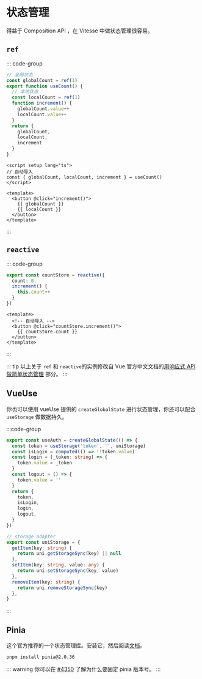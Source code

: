# 状态管理

得益于 Composition API ，在 Vitesse 中做状态管理很容易。

## `ref`

::: code-group

```ts [src/composables/useCount.ts]
// 全局状态
const globalCount = ref(1)
export function useCount() {
  // 本地状态
  const localCount = ref(1)
  function increment() {
    globalCount.value++
    localCount.value++
  }
  return {
    globalCount,
    localCount,
    increment
  }
}
```

```vue [src/pages/index.vue]
<script setup lang="ts">
// 自动导入
const { globalCount, localCount, increment } = useCount()
</script>

<template>
  <button @click="increment()">
    {{ globalCount }}
    {{ localCount }}
  </button>
</template>
```

:::

## `reactive`

::: code-group

```ts [src/stores/count.ts]
export const countStore = reactive({
  count: 0,
  increment() {
    this.count++
  }
})
```

```vue [src/pages/index.vue]
<template>
  <!-- 自动导入 -->
  <button @click="countStore.increment()">
    {{ countStore.count }}
  </button>
</template>
```

:::

::: tip
以上关于 `ref` 和 `reactive`的实例修改自 Vue 官方中文文档的[用响应式 API 做简单状态管理](https://cn.vuejs.org/guide/scaling-up/state-management.html#simple-state-management-with-reactivity-api) 部分。
:::

## VueUse

你也可以使用 vueUse 提供的 `createGlobalState` 进行状态管理，你还可以配合 `useStorage` 做数据持久。

:::code-group

```ts [src/composables/useAuth.ts]
export const useAuth = createGlobalState(() => {
  const token = useStorage('token', '', uniStorage)
  const isLogin = computed(() => !!token.value)
  const login = (_token: string) => {
    token.value = _token
  }
  const logout = () => {
    token.value = ''
  }
  return {
    token,
    isLogin,
    login,
    logout,
  }
})
```

```ts [src/utils/uniStorage.ts]
// storage adapter
export const uniStorage = {
  getItem(key: string) {
    return uni.getStorageSync(key) || null
  },
  setItem(key: string, value: any) {
    return uni.setStorageSync(key, value)
  },
  removeItem(key: string) {
    return uni.removeStorageSync(key)
  },
}
```

:::

## Pinia

这个官方推荐的一个状态管理库。安装它，然后阅读[文档](https://pinia.vuejs.org/zh/)。

```shell
pnpm install pinia@2.0.36
```

::: warning
你可以在 [#4350](https://github.com/dcloudio/uni-app/issues/4350) 了解为什么要固定 pinia 版本号。
:::
